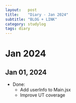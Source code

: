 ```yaml
---
layout:   post
title:    "Diary - Jan 2024"
subtitle: "BLOG + LINK"
category: studylog
tags: diary
---
```


# Jan 2024
## Jan 01, 2024
- Done:
  - Add userInfo to Main.jsx
  - Improve UT coverage
